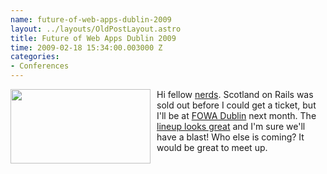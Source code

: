 ```yaml
--- 
name: future-of-web-apps-dublin-2009
layout: ../layouts/OldPostLayout.astro
title: Future of Web Apps Dublin 2009
time: 2009-02-18 15:34:00.003000 Z
categories: 
- Conferences
---
```

<img style="float:left; margin:0 10px 10px 0;cursor:pointer; cursor:hand;width: 224px; height: 119px;" src="http://events.carsonified.com/images/0000/0343/event_badge_02_dublin.jpg" border="0" alt="" />
Hi fellow <a href="http://www.youtube.com/watch?v=-xEzGIuY7kw">nerds</a>. Scotland on Rails was sold out before I could get a ticket, but I'll be at <a href="http://events.carsonified.com/fowa/2009/dublin">FOWA Dublin</a> next month. The <a href="http://events.carsonified.com/fowa/2009/dublin/schedule">lineup looks great</a> and I'm sure we'll have a blast! Who else is coming? It would be great to meet up.
